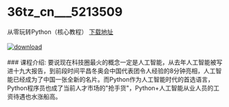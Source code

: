 # 36tz_cn___5213509
从零玩转Python（核心教程）
[下载地址](http://www.36tz.cn/article/5213509 "下载地址")
<br/></br>[![download](http://36tz.cn/muke_img/2020_05_2-176-300x246.png "下载地址")](http://www.36tz.cn/article/5213509 "下载地址")
<br/></br>### 课程介绍:
要说现在科技圈最火的概念一定是人工智能，从去年人工智能被写进十九大报告，到前段时间平昌冬奥会中国代表团令人经验的8分钟亮相，人工智能已经成为了中国一张全新的名片。而Python作为人工智能时代的首选语言，Python程序员也成了当前人才市场的"抢手货"，Python+人工智能从业人员的工资待遇也水涨船高。


